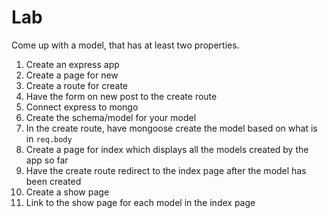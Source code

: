 # Lab

Come up with a model, that has at least two properties.

1. Create an express app
1. Create a page for new
1. Create a route for create
1. Have the form on new post to the create route
1. Connect express to mongo
1. Create the schema/model for your model
1. In the create route, have mongoose create the model based on what is in `req.body`
1. Create a page for index which displays all the models created by the app so far
1. Have the create route redirect to the index page after the model has been created
1. Create a show page
1. Link to the show page for each model in the index page
